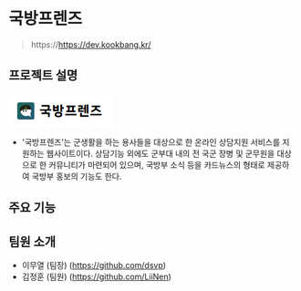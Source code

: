 # 국방프렌즈
> https://https://dev.kookbang.kr/

## 프로젝트 설명
![](국방프렌즈.png)
 * '국방프렌즈'는 군생활을 하는 용사들을 대상으로 한 온라인 상담지원 서비스를 지원하는 웹사이트이다. 상담기능 외에도 군부대 내의 전 국군 장병 및 군무원을 대상으로 한 커뮤니티가 마련되어 있으며, 국방부 소식 등을 카드뉴스의 형태로 제공하여 국방부 홍보의 기능도 한다.<br>
 

## 주요 기능
 
## 팀원 소개
 * 이무열 (팀장) (https://github.com/dsvp)<br>
 * 김정훈 (팀원) (https://github.com/LiiNen)<br>

